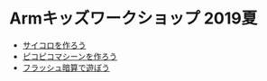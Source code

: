 # Armキッズワークショップ 2019夏

* [サイコロを作ろう](./program/dice.md)
* [ピコピコマシーンを作ろう](./program/picopico.md)
* [フラッシュ暗算で遊ぼう](./program/calc.md)